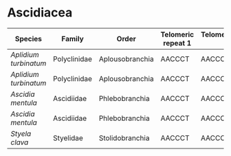 # Ascidiacea

| Species | Family | Order | Telomeric repeat 1 | Telomeric repeat 2 | Data type |
| -- | --- | --- | --- | --- | --- |
| *Aplidium turbinatum* | Polyclinidae | Aplousobranchia | AACCCT | AACCCTAACCCT | assembly |
| *Aplidium turbinatum* | Polyclinidae | Aplousobranchia | AACCCT | AACCCTAACCCT | pacbio |
| *Ascidia mentula* | Ascidiidae | Phlebobranchia | AACCCT | AACCCTAACCCT | assembly |
| *Ascidia mentula* | Ascidiidae | Phlebobranchia | AACCCT | AACCCTAACCCT | pacbio |
| *Styela clava* | Styelidae | Stolidobranchia | AACCCT | AACCCTAACCCT | pacbio |
